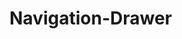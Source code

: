# Navigation-Drawer
  <uses-permission android:name="android.permission.INTERNET"/>
  <uses-permission android:name="android.permission.ACCESS_WIFI_STATE"/>
